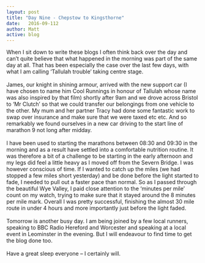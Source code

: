 ```yaml
---
layout: post
title: "Day Nine - Chepstow to Kingsthorne"
date:   2016-09-112
author: Matt
active: blog
---
```

When I sit down to write these blogs I often think back over the day and can’t quite believe that what happened in the morning was part of the same day at all. That has been especially the case over the last few days, with what I am calling ‘Tallulah trouble’ taking centre stage. 
<br><br>
James, our knight in shining armour, arrived with the new support car (I have chosen to name him Cool Runnings in honour of Tallulah whose name was also inspired by that film) shortly after 9am and we drove across Bristol to ‘Mr Clutch’ so that we could transfer our belongings from one vehicle to the other. My mum and her partner Tracy had done some fantastic work to swap over insurance and make sure that we were taxed etc etc. And so remarkably we found ourselves in a new car driving to the start line of marathon 9 not long after midday. 
<br><br>
I have been used to starting the marathons between 08:30 and 09:30 in the morning and as a result have settled into a comfortable nutrition routine. It was therefore a bit of a challenge to be starting in the early afternoon and my legs did feel a little heavy as I moved off from the Severn Bridge. I was however conscious of time. If I wanted to catch up the miles (we had stopped a few miles short yesterday) and be done before the light started to fade, I needed to pull out a faster pace than normal. So as I passed through the beautiful Wye Valley, I paid close attention to the ‘minutes per mile’ count on my watch, trying to make sure that it stayed around the 8 minutes per mile mark. Overall I was pretty successful, finishing the almost 30 mile route in under 4 hours and more importantly just before the light faded. 
<br><br>
Tomorrow is another busy day. I am being joined by a few local runners, speaking to BBC Radio Hereford and Worcester and speaking at a local event in Leominster in the evening. But I will endeavour to find time to get the blog done too. 
<br><br>
Have a great sleep everyone – I certainly will. 

